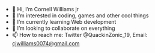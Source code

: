 - 👋 Hi, I’m Cornell Williams jr
- 👀 I’m interested in coding, games and other cool things
- 🌱 I’m currently learning Web development 
- 💞️ I’m looking to collaborate on everything
- 📫 How to reach me: Twitter @QuackinZonic_19, Email: cjwilliams0074@gmail.com
<!---
CornellW24/CornellW24 is a ✨ special ✨ repository because its `README.md` (this file) appears on your GitHub profile.
You can click the Preview link to take a look at your changes.
--->
